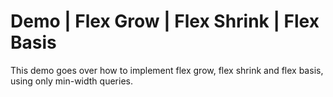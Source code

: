 # Demo | Flex Grow | Flex Shrink | Flex Basis

This demo goes over how to implement flex grow, flex shrink and flex basis, using only min-width queries.

